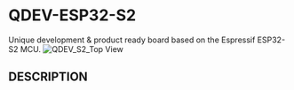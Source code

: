 # QDEV-ESP32-S2
Unique development & product ready board based on the Espressif ESP32-S2 MCU.
![QDEV_S2_Top View](https://user-images.githubusercontent.com/99380815/153348389-80b653b8-9b46-4be7-b506-b217447632c6.png)
## DESCRIPTION

